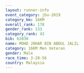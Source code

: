 ```yaml
---
layout: runner-info 
event_category: jbu-2019 
category_km: 16KM  
overall_rank: 178
gender_rank: 133
category_rank: 43
bib: 62030
name: MOHD JOHAR BIN ABDUL JALIL
category: 16KM Men Veteran
gender: Male
race_time: 3-20-56
country: Malaysia
---
```

